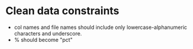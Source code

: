 # Clean data constraints

* col names and file names should include only lowercase-alphanumeric
  characters and underscore.
* % should become "pct"